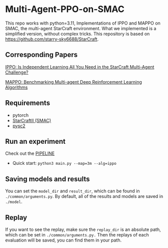 # Multi-Agent-PPO-on-SMAC
This repo works with python=3.11,
Implementations of IPPO and MAPPO on SMAC, the multi-agent StarCraft environment. What we implemented is a simplified version, without complex tricks. This repository is based on https://github.com/starry-sky6688/StarCraft. 

## Corresponding Papers
[IPPO: Is Independent Learning All You Need in the StarCraft Multi-Agent Challenge?](https://arxiv.org/abs/2011.09533)

[MAPPO: Benchmarking Multi-agent Deep Reinforcement Learning Algorithms](https://arxiv.org/abs/2006.07869)

## Requirements
+ pytorch
+ [StarCraftII (SMAC)](https://github.com/oxwhirl/smac)
+ [pysc2](https://github.com/deepmind/pysc2)

## Run an experiment
Check out the [PIPELINE](https://colab.research.google.com/drive/1nmFmerjXRA_JYw5jyEmBrk8PP2Us_A9s)
- Quick start:
`python3 main.py --map=3m --alg=ippo`
## Saving models and results
You can set the `model_dir` and `result_dir`, which can be found in `./common/arguments.py`. By default, all of the results and models are saved in `./model`.

## Replay
If you want to see the replay, make sure the `replay_dir` is an absolute path, which can be set in `./common/arguments.py.` Then the replays of each evaluation will be saved, you can find them in your path.

